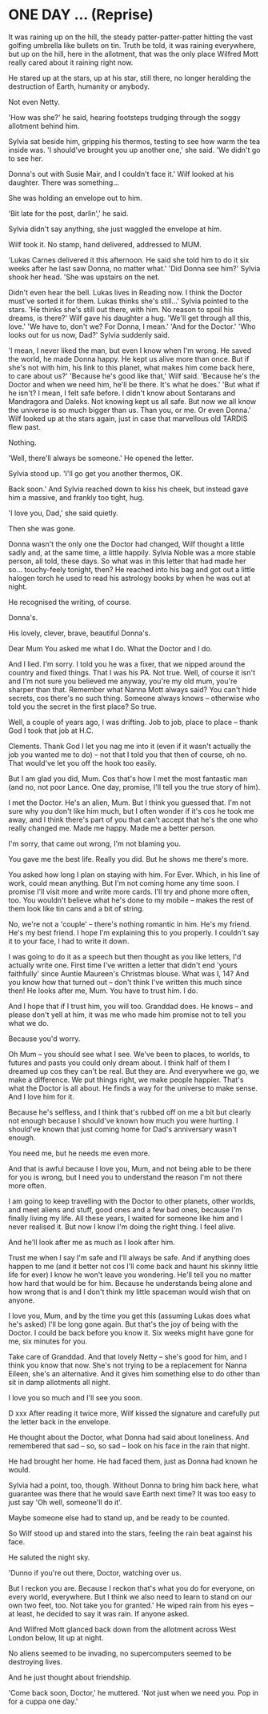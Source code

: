# ONE DAY ... (Reprise)

It was raining up on the hill, the steady patter-patter-patter hitting the vast golfing umbrella like bullets on tin. Truth be told, it was raining everywhere, but up on the hill, here in the allotment, that was the only place Wilfred Mott really cared about it raining right now.

He stared up at the stars, up at his star, still there, no longer heralding the destruction of Earth, humanity or anybody.

Not even Netty.

'How was she?' he said, hearing footsteps trudging through the soggy allotment behind him.

Sylvia sat beside him, gripping his thermos, testing to see how warm the tea inside was. 'I should've brought you up another one,' she said. 'We didn't go to see her.

Donna's out with Susie Mair, and I couldn't face it.' Wilf looked at his daughter. There was something...

She was holding an envelope out to him.

'Bit late for the post, darlin',' he said.

Sylvia didn't say anything, she just waggled the envelope at him.

Wilf took it. No stamp, hand delivered, addressed to MUM.

'Lukas Carnes delivered it this afternoon. He said she told him to do it six weeks after he last saw Donna, no matter what.' 'Did Donna see him?' Sylvia shook her head. 'She was upstairs on the net.

Didn't even hear the bell. Lukas lives in Reading now. I think the Doctor must've sorted it for them. Lukas thinks she's still...' Sylvia pointed to the stars. 'He thinks she's still out there, with him. No reason to spoil his dreams, is there?' Wilf gave his daughter a hug. 'We'll get through all this, love.' 'We have to, don't we? For Donna, I mean.' 'And for the Doctor.' 'Who looks out for us now, Dad?' Sylvia suddenly said.

'I mean, I never liked the man, but even I know when I'm wrong. He saved the world, he made Donna happy. He kept us alive more than once. But if she's not with him, his link to this planet, what makes him come back here, to care about us?' 'Because he's good like that,' Wilf said. 'Because he's the Doctor and when we need him, he'll be there. It's what he does.' 'But what if he isn't? I mean, I felt safe before. I didn't know about Sontarans and Mandragora and Daleks. Not knowing kept us all safe. But now we all know the universe is so much bigger than us. Than you, or me. Or even Donna.' Wilf looked up at the stars again, just in case that marvellous old TARDIS flew past.

Nothing.

'Well, there'll always be someone.' He opened the letter.

Sylvia stood up. 'I'll go get you another thermos, OK.

Back soon.' And Sylvia reached down to kiss his cheek, but instead gave him a massive, and frankly too tight, hug.

'I love you, Dad,' she said quietly.

Then she was gone.

Donna wasn't the only one the Doctor had changed, Wilf thought a little sadly and, at the same time, a little happily. Sylvia Noble was a more stable person, all told, these days. So what was in this letter that had made her so... touchy-feely tonight, then? He reached into his bag and got out a little halogen torch he used to read his astrology books by when he was out at night.

He recognised the writing, of course.

Donna's.

His lovely, clever, brave, beautiful Donna's.

Dear Mum You asked me what I do. What the Doctor and I do.

And I lied. I'm sorry. I told you he was a fixer, that we nipped around the country and fixed things. That I was his PA. Not true. Well, of course it isn't and I'm not sure you believed me anyway, you're my old mum, you're sharper than that. Remember what Nanna Mott always said? You can't hide secrets, cos there's no such thing. Someone always knows – otherwise who told you the secret in the first place? So true.

Well, a couple of years ago, I was drifting. Job to job, place to place – thank God I took that job at H.C.

Clements. Thank God I let you nag me into it (even if it wasn't actually the job you wanted me to do) – not that I told you that then of course, oh no. That would've let you off the hook too easily.

But I am glad you did, Mum. Cos that's how I met the most fantastic man (and no, not poor Lance. One day, promise, I'll tell you the true story of him).

I met the Doctor. He's an alien, Mum. But I think you guessed that. I'm not sure why you don't like him much, but I often wonder if it's cos he took me away, and I think there's part of you that can't accept that he's the one who really changed me. Made me happy. Made me a better person.

I'm sorry, that came out wrong, I'm not blaming you.

You gave me the best life. Really you did. But he shows me there's more.

You asked how long I plan on staying with him. For Ever. Which, in his line of work, could mean anything. But I'm not coming home any time soon. I promise I'll visit more and write more cards. I'll try and phone more often, too. You wouldn't believe what he's done to my mobile – makes the rest of them look like tin cans and a bit of string.

No, we're not a 'couple' – there's nothing romantic in him. He's my friend. He's my best friend. I hope I'm explaining this to you properly. I couldn't say it to your face, I had to write it down.

I was going to do it as a speech but then thought as you like letters, I'd actually write one. First time I've written a letter that didn't end 'yours faithfully' since Auntie Maureen's Christmas blouse. What was I, 14? And you know how that turned out – don't think I've written this much since then! He looks after me, Mum. You have to trust him. I do.

And I hope that if I trust him, you will too. Granddad does. He knows – and please don't yell at him, it was me who made him promise not to tell you what we do.

Because you'd worry.

Oh Mum – you should see what I see. We've been to places, to worlds, to futures and pasts you could only dream about. I think half of them I dreamed up cos they can't be real. But they are. And everywhere we go, we make a difference. We put things right, we make people happier. That's what the Doctor is all about. He finds a way for the universe to make sense. And I love him for it.

Because he's selfless, and I think that's rubbed off on me a bit but clearly not enough because I should've known how much you were hurting. I should've known that just coming home for Dad's anniversary wasn't enough.

You need me, but he needs me even more.

And that is awful because I love you, Mum, and not being able to be there for you is wrong, but I need you to understand the reason I'm not there more often.

I am going to keep travelling with the Doctor to other planets, other worlds, and meet aliens and stuff, good ones and a few bad ones, because I'm finally living my life. All these years, I waited for someone like him and I never realised it. But now I know I'm doing the right thing. I feel alive.

And he'll look after me as much as I look after him.

Trust me when I say I'm safe and I'll always be safe. And if anything does happen to me (and it better not cos I'll come back and haunt his skinny little life for ever) I know he won't leave you wondering. He'll tell you no matter how hard that would be for him. Because he understands being alone and how wrong that is and I don't think my little spaceman would wish that on anyone.

I love you, Mum, and by the time you get this (assuming Lukas does what he's asked) I'll be long gone again. But that's the joy of being with the Doctor. I could be back before you know it. Six weeks might have gone for me, six minutes for you.

Take care of Granddad. And that lovely Netty – she's good for him, and I think you know that now. She's not trying to be a replacement for Nanna Eileen, she's an alternative. And it gives him something else to do other than sit in damp allotments all night.

I love you so much and I'll see you soon.

D xxx After reading it twice more, Wilf kissed the signature and carefully put the letter back in the envelope.

He thought about the Doctor, what Donna had said about loneliness. And remembered that sad – so, so sad – look on his face in the rain that night.

He had brought her home. He had faced them, just as Donna had known he would.

Sylvia had a point, too, though. Without Donna to bring him back here, what guarantee was there that he would save Earth next time? It was too easy to just say 'Oh well, someone'll do it'.

Maybe someone else had to stand up, and be ready to be counted.

So Wilf stood up and stared into the stars, feeling the rain beat against his face.

He saluted the night sky.

'Dunno if you're out there, Doctor, watching over us.

But I reckon you are. Because I reckon that's what you do for everyone, on every world, everywhere. But I think we also need to learn to stand on our own two feet, too. Not take you for granted.' He wiped rain from his eyes – at least, he decided to say it was rain. If anyone asked.

And Wilfred Mott glanced back down from the allotment across West London below, lit up at night.

No aliens seemed to be invading, no supercomputers seemed to be destroying lives.

And he just thought about friendship.

'Come back soon, Doctor,' he muttered. 'Not just when we need you. Pop in for a cuppa one day.'